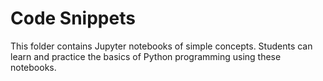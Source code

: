 # Code Snippets
This folder contains Jupyter notebooks of simple concepts. Students can learn and practice the basics of Python programming using these notebooks.
